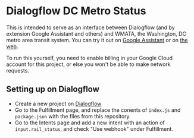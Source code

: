 # Dialogflow DC Metro Status

This is intended to serve as an interface between Dialogflow (and by extension Google Assistant and others) and WMATA, the Washington, DC metro area transit system. You can try it out on [Google Assistant](https://assistant.google.com/services/a/id/13d16a79cba9362e) or on [the web](https://bot.dialogflow.com/f955895b-484e-4690-a71b-80d7eb8bc1ee).

To run this yourself, you need to enable billing in your Google Cloud account for this project, or else you won't be able to make network requests.

## Setting up on Dialogflow

* Create a new project on [Dialogflow](https://www.dialogflow.com)
* Go to the Fulfillment page, and replace the conents of `index.js` and `package.json` with the files from this repository.
* Go to the Intents page and add a new intent with an action of `input.rail_status`, and check "Use webhook" under Fulfillment.
